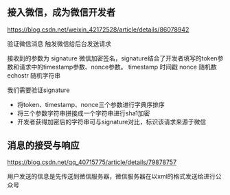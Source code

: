 # 



##  接入微信，成为微信开发者 
https://blog.csdn.net/weixin_42172528/article/details/86078942

验证微信消息
触发微信给后台发送请求

接收到的参数为
signature	微信加密签名，signature结合了开发者填写的token参数和请求中的timestamp参数、nonce参数。
timestamp	时间戳
nonce	随机数
echostr	随机字符串

我们需要验证signature
- 将token、timestamp、nonce三个参数进行字典序排序
- 将三个参数字符串拼接成一个字符串进行sha1加密
- 开发者获得加密后的字符串可与signature对比，标识该请求来源于微信

## 消息的接受与响应
https://blog.csdn.net/qq_40715775/article/details/79878757

用户发送的信息是先传送到微信服务器，微信服务器在以xml的格式发送给进行公众号